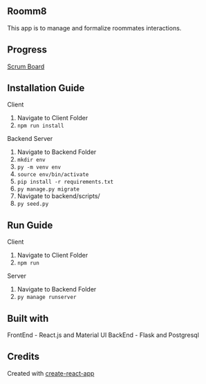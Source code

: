 Roomm8
--
This app is to manage and formalize roommates interactions. 

Progress
--
[Scrum Board](https://trello.com/b/FaETswJe/roomm8)

Installation Guide
--
Client
1. Navigate to Client Folder
2. `npm run install`

Backend Server 
1. Navigate to Backend Folder
2. `mkdir env` 
3. `py -m venv env`
4. `source env/bin/activate`
5. `pip install -r requirements.txt`
6. `py manage.py migrate`
7. Navigate to backend/scripts/
8. `py seed.py`

Run Guide
--
Client
1. Navigate to Client Folder 
2. `npm run`

Server
1. Navigate to Backend Folder
2. `py manage runserver`

Built with
--
FrontEnd - React.js and Material UI 
BackEnd - Flask and Postgresql

Credits
-- 
Created with [create-react-app](https://github.com/facebookincubator/create-react-app/blob/master/packages/react-scripts/template/README.md)